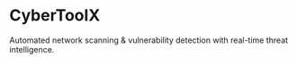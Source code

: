 # CyberToolX
Automated network scanning &amp; vulnerability detection with real-time threat intelligence.
